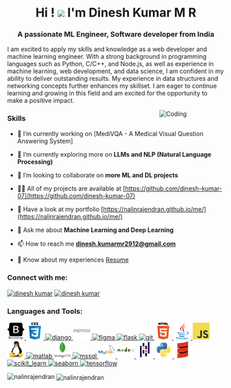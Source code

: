 <h1 align="center"> Hi ! <img width="4%" src="https://user-images.githubusercontent.com/18350557/176309783-0785949b-9127-417c-8b55-ab5a4333674e.gif"> I'm Dinesh Kumar M R</h1>

<h3 align="center">A passionate ML Engineer, Software developer from India</h3>




I am excited to apply my skills and knowledge as a web developer and machine learning engineer. With a strong background in programming languages such as Python, C/C++, and Node.js, as well as experience in machine learning, web development, and data science, I am confident in my ability to deliver outstanding results. My experience in data structures and networking concepts further enhances my skillset. I am eager to continue learning and growing in this field and am excited for the opportunity to make a positive impact.



<img width="30%" align="right" alt="Coding" width="400" src="https://firebasestorage.googleapis.com/v0/b/pokemoh-ad0fa.appspot.com/o/e8f453469a3ec97ecd354df465d73913.gif?alt=media&token=042536b1-d19a-4438-abbd-482a78f61b20">

<a href="https://www.github.com/sosso21" target="_blank" rel="noreferrer"></a>

### Skills









- 🔭 I’m currently working on [MediVQA - A Medical Visual Question Answering System]

- 🌱 I’m currently exploring more on **LLMs and NLP (Natural Language Processing)**

- 👯 I’m looking to collaborate on **more ML and DL projects**

- 👨‍💻 All of my projects are available at [https://github.com/dinesh-kumar-07](https://github.com/dinesh-kumar-07)

- 🤖 Have a look at my portfolio [https://nalinrajendran.github.io/me/](https://nalinrajendran.github.io/me/)

- 💬 Ask me about **Machine Learning and Deep Learning**

- 📫 How to reach me **dinesh.kumarmr2912@gmail.com**

- 📄 Know about my experiences [Resume](https://docs.google.com/document/d/e/2PACX-1vSmlVQ_Duu2SQFa6QGlUX9TvWlsa71XSn7r-PZbYMD8mMjQgzZ4YbjaFbwkb8_-zw/pub)

<h3 align="left">Connect with me:</h3>
<p align="left">
<a href="https://www.linkedin.com/in/dinesh-kumar-m-r/" target="blank"><img align="center" src="https://raw.githubusercontent.com/rahuldkjain/github-profile-readme-generator/master/src/images/icons/Social/linked-in-alt.svg" alt="dinesh kumar" height="30" width="40" /></a>
<a href="https://www.kaggle.com/dineshcr7" target="blank"><img align="center" src="https://raw.githubusercontent.com/rahuldkjain/github-profile-readme-generator/master/src/images/icons/Social/kaggle.svg" alt="dinesh kumar" height="30" width="40" /></a>
</p>

<h3 align="left">Languages and Tools:</h3>
<p align="left"> <a href="https://getbootstrap.com" target="_blank" rel="noreferrer"> <img src="https://raw.githubusercontent.com/devicons/devicon/master/icons/bootstrap/bootstrap-plain-wordmark.svg" alt="bootstrap" width="40" height="40"/> </a> <a href="https://www.w3schools.com/css/" target="_blank" rel="noreferrer"> <img src="https://raw.githubusercontent.com/devicons/devicon/master/icons/css3/css3-original-wordmark.svg" alt="css3" width="40" height="40"/> </a> <a href="https://www.djangoproject.com/" target="_blank" rel="noreferrer"> <img src="https://cdn.worldvectorlogo.com/logos/django.svg" alt="django" width="40" height="40"/> </a> <a href="https://expressjs.com" target="_blank" rel="noreferrer"> <img src="https://raw.githubusercontent.com/devicons/devicon/master/icons/express/express-original-wordmark.svg" alt="express" width="40" height="40"/> </a> <a href="https://www.figma.com/" target="_blank" rel="noreferrer"> <img src="https://www.vectorlogo.zone/logos/figma/figma-icon.svg" alt="figma" width="40" height="40"/> </a> <a href="https://flask.palletsprojects.com/" target="_blank" rel="noreferrer"> <img src="https://www.vectorlogo.zone/logos/pocoo_flask/pocoo_flask-icon.svg" alt="flask" width="40" height="40"/> </a> <a href="https://git-scm.com/" target="_blank" rel="noreferrer"> <img src="https://www.vectorlogo.zone/logos/git-scm/git-scm-icon.svg" alt="git" width="40" height="40"/> </a> <a href="https://www.w3.org/html/" target="_blank" rel="noreferrer"> <img src="https://raw.githubusercontent.com/devicons/devicon/master/icons/html5/html5-original-wordmark.svg" alt="html5" width="40" height="40"/> </a> <a href="https://www.java.com" target="_blank" rel="noreferrer"> <img src="https://raw.githubusercontent.com/devicons/devicon/master/icons/java/java-original.svg" alt="java" width="40" height="40"/> </a> <a href="https://developer.mozilla.org/en-US/docs/Web/JavaScript" target="_blank" rel="noreferrer"> <img src="https://raw.githubusercontent.com/devicons/devicon/master/icons/javascript/javascript-original.svg" alt="javascript" width="40" height="40"/> </a> <a href="https://www.linux.org/" target="_blank" rel="noreferrer"> <img src="https://raw.githubusercontent.com/devicons/devicon/master/icons/linux/linux-original.svg" alt="linux" width="40" height="40"/> </a> <a href="https://www.mathworks.com/" target="_blank" rel="noreferrer"> <img src="https://upload.wikimedia.org/wikipedia/commons/2/21/Matlab_Logo.png" alt="matlab" width="40" height="40"/> </a> <a href="https://www.mongodb.com/" target="_blank" rel="noreferrer"> <img src="https://raw.githubusercontent.com/devicons/devicon/master/icons/mongodb/mongodb-original-wordmark.svg" alt="mongodb" width="40" height="40"/> </a> <a href="https://www.microsoft.com/en-us/sql-server" target="_blank" rel="noreferrer"> <img src="https://www.svgrepo.com/show/303229/microsoft-sql-server-logo.svg" alt="mssql" width="40" height="40"/> </a> <a href="https://www.mysql.com/" target="_blank" rel="noreferrer"> <img src="https://raw.githubusercontent.com/devicons/devicon/master/icons/mysql/mysql-original-wordmark.svg" alt="mysql" width="40" height="40"/> </a> <a href="https://nodejs.org" target="_blank" rel="noreferrer"> <img src="https://raw.githubusercontent.com/devicons/devicon/master/icons/nodejs/nodejs-original-wordmark.svg" alt="nodejs" width="40" height="40"/> </a> <a href="https://pandas.pydata.org/" target="_blank" rel="noreferrer"> <img src="https://raw.githubusercontent.com/devicons/devicon/2ae2a900d2f041da66e950e4d48052658d850630/icons/pandas/pandas-original.svg" alt="pandas" width="40" height="40"/> </a> <a href="https://www.python.org" target="_blank" rel="noreferrer"> <img src="https://raw.githubusercontent.com/devicons/devicon/master/icons/python/python-original.svg" alt="python" width="40" height="40"/> </a> <a href="https://www.scala-lang.org" target="_blank" rel="noreferrer"> <img src="https://raw.githubusercontent.com/devicons/devicon/master/icons/scala/scala-original.svg" alt="scala" width="40" height="40"/> </a> <a href="https://scikit-learn.org/" target="_blank" rel="noreferrer"> <img src="https://upload.wikimedia.org/wikipedia/commons/0/05/Scikit_learn_logo_small.svg" alt="scikit_learn" width="40" height="40"/> </a> <a href="https://seaborn.pydata.org/" target="_blank" rel="noreferrer"> <img src="https://seaborn.pydata.org/_images/logo-mark-lightbg.svg" alt="seaborn" width="40" height="40"/> </a> <a href="https://www.tensorflow.org" target="_blank" rel="noreferrer"> <img src="https://www.vectorlogo.zone/logos/tensorflow/tensorflow-icon.svg" alt="tensorflow" width="40" height="40"/> </a> </p>

<p><img align="left" src="https://github-readme-stats.vercel.app/api/top-langs?username=dinesh-kumar-07&show_icons=true&locale=en&layout=compact" alt="nalinrajendran" /></p>

<p>&nbsp;<img align="center" src="https://github-readme-stats.vercel.app/api?username=dinesh-kumar-07&show_icons=true&locale=en" alt="nalinrajendran" /></p>
